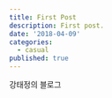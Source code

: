 ```yaml
---
title: First Post
description: First post.
date: '2018-04-09'
categories:
  - casual
published: true
---
```


강태정의 블로그
